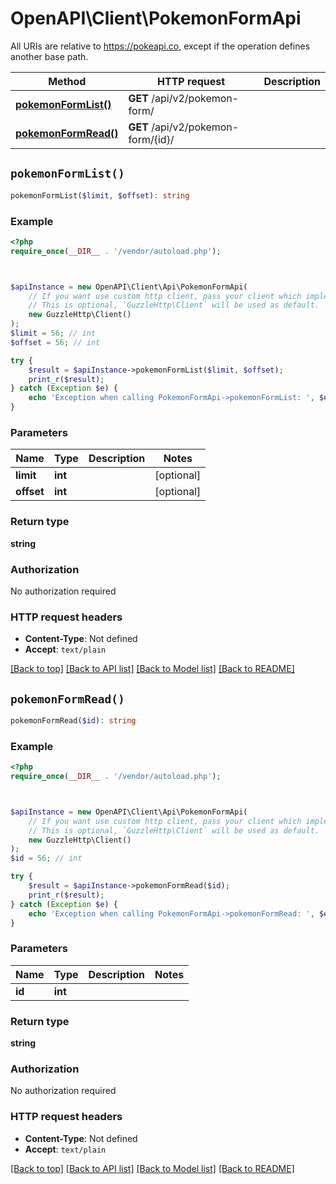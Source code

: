 # OpenAPI\Client\PokemonFormApi

All URIs are relative to https://pokeapi.co, except if the operation defines another base path.

| Method | HTTP request | Description |
| ------------- | ------------- | ------------- |
| [**pokemonFormList()**](PokemonFormApi.md#pokemonFormList) | **GET** /api/v2/pokemon-form/ |  |
| [**pokemonFormRead()**](PokemonFormApi.md#pokemonFormRead) | **GET** /api/v2/pokemon-form/{id}/ |  |


## `pokemonFormList()`

```php
pokemonFormList($limit, $offset): string
```



### Example

```php
<?php
require_once(__DIR__ . '/vendor/autoload.php');



$apiInstance = new OpenAPI\Client\Api\PokemonFormApi(
    // If you want use custom http client, pass your client which implements `GuzzleHttp\ClientInterface`.
    // This is optional, `GuzzleHttp\Client` will be used as default.
    new GuzzleHttp\Client()
);
$limit = 56; // int
$offset = 56; // int

try {
    $result = $apiInstance->pokemonFormList($limit, $offset);
    print_r($result);
} catch (Exception $e) {
    echo 'Exception when calling PokemonFormApi->pokemonFormList: ', $e->getMessage(), PHP_EOL;
}
```

### Parameters

| Name | Type | Description  | Notes |
| ------------- | ------------- | ------------- | ------------- |
| **limit** | **int**|  | [optional] |
| **offset** | **int**|  | [optional] |

### Return type

**string**

### Authorization

No authorization required

### HTTP request headers

- **Content-Type**: Not defined
- **Accept**: `text/plain`

[[Back to top]](#) [[Back to API list]](../../README.md#endpoints)
[[Back to Model list]](../../README.md#models)
[[Back to README]](../../README.md)

## `pokemonFormRead()`

```php
pokemonFormRead($id): string
```



### Example

```php
<?php
require_once(__DIR__ . '/vendor/autoload.php');



$apiInstance = new OpenAPI\Client\Api\PokemonFormApi(
    // If you want use custom http client, pass your client which implements `GuzzleHttp\ClientInterface`.
    // This is optional, `GuzzleHttp\Client` will be used as default.
    new GuzzleHttp\Client()
);
$id = 56; // int

try {
    $result = $apiInstance->pokemonFormRead($id);
    print_r($result);
} catch (Exception $e) {
    echo 'Exception when calling PokemonFormApi->pokemonFormRead: ', $e->getMessage(), PHP_EOL;
}
```

### Parameters

| Name | Type | Description  | Notes |
| ------------- | ------------- | ------------- | ------------- |
| **id** | **int**|  | |

### Return type

**string**

### Authorization

No authorization required

### HTTP request headers

- **Content-Type**: Not defined
- **Accept**: `text/plain`

[[Back to top]](#) [[Back to API list]](../../README.md#endpoints)
[[Back to Model list]](../../README.md#models)
[[Back to README]](../../README.md)
